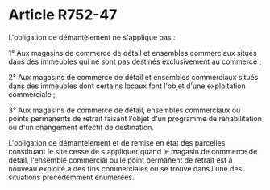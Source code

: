 # Article R752-47

L'obligation de démantèlement ne s'applique pas :

1° Aux magasins de commerce de détail et ensembles commerciaux situés dans des immeubles qui ne sont pas destinés exclusivement au commerce ;

2° Aux magasins de commerce de détail et ensembles commerciaux situés dans des immeubles dont certains locaux font l'objet d'une exploitation commerciale ;

3° Aux magasins de commerce de détail, ensembles commerciaux ou points permanents de retrait faisant l'objet d'un programme de réhabilitation ou d'un changement effectif de destination.

L'obligation de démantèlement et de remise en état des parcelles constituant le site cesse de s'appliquer quand le magasin de commerce de détail, l'ensemble commercial ou le point permanent de retrait est à nouveau exploité à des fins commerciales ou se trouve dans l'une des situations précédemment énumérées.
